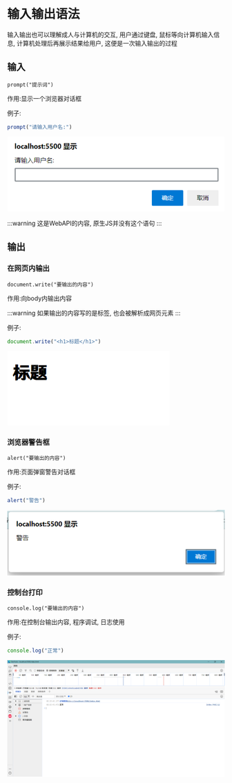 # 输入输出语法

输入输出也可以理解成人与计算机的交互, 用户通过键盘, 鼠标等向计算机输入信息, 计算机处理后再展示结果给用户, 这便是一次输入输出的过程

## 输入

`prompt("提示词")`

作用:显示一个浏览器对话框

例子:

```js
prompt("请输入用户名:")
```

![07d2cb663e19c26a6bd53d0ea1ee821272a8344f](Assets/07d2cb663e19c26a6bd53d0ea1ee821272a8344f.png)

:::warning
这是WebAPI的内容, 原生JS并没有这个语句
:::

## 输出

### 在网页内输出

`document.write("要输出的内容")`

作用:向body内输出内容

:::warning
如果输出的内容写的是标签, 也会被解析成网页元素
:::

例子:

```js
document.write("<h1>标题</h1>")
```

![06f098f5124bea0314632a338a35a3e2a3df9437](Assets/06f098f5124bea0314632a338a35a3e2a3df9437.png)

### 浏览器警告框

`alert("要输出的内容")`

作用:页面弹窗警告对话框

例子:

```js
alert("警告")
```

![a9b090c2ff6b174a0e495a6529a949338ba01485](Assets/a9b090c2ff6b174a0e495a6529a949338ba01485.png)

### 控制台打印

`console.log("要输出的内容")`

作用:在控制台输出内容, 程序调试, 日志使用

例子:

```js
console.log("正常")
```

![5d2e0cf37582c7fd0de3af45a746b109c507357f](Assets/5d2e0cf37582c7fd0de3af45a746b109c507357f.png)
